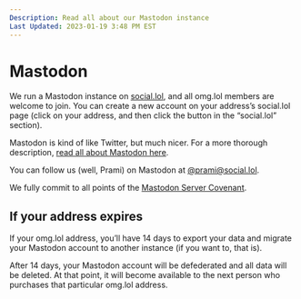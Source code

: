 ```yaml
---
Description: Read all about our Mastodon instance  
Last Updated: 2023-01-19 3:48 PM EST
---
```


# Mastodon

We run a Mastodon instance on [social.lol](https://social.lol), and all omg.lol members are welcome to join. You can create a new account on your address’s social.lol page (click on your address, and then click the button in the “social.lol” section).

Mastodon is kind of like Twitter, but much nicer. For a more thorough description, [read all about Mastodon here](https://joinmastodon.org).

You can follow us (well, Prami) on Mastodon at [@prami@social.lol](https://social.lol/@prami).

We fully commit to all points of the [Mastodon Server Covenant](https://joinmastodon.org/covenant).

## If your address expires

If your omg.lol address, you’ll have 14 days to export your data and migrate your Mastodon account to another instance (if you want to, that is).

After 14 days, your Mastodon account will be defederated and all data will be deleted. At that point, it will become available to the next person who purchases that particular omg.lol address.
